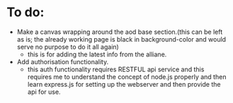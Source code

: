 # To do:
- Make a canvas wrapping around the aod base section.(this can be left as is; the already
  working page is black in background-color and would serve no purpose to do it all again)
	* this is for adding the latest info from the alliane.
- Add authorisation functionality.
	* this auth functionality requires RESTFUL api service and this requires me to 
	  understand the concept of node.js properly and then learn express.js for setting
	  up the webserver and then provide the api for use.
	
